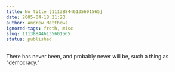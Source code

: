 ```yaml
---
title: No title [111388446135601565]
date: 2005-04-18 21:20
author: Andrew Matthews
ignored-tags: froth, misc
slug: 111388446135601565
status: published
---
```


There has never been, and probably never will be, such a thing as "democracy."
